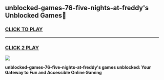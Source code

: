 
## unblocked-games-76-five-nights-at-freddy's Unblocked Games👋
<h3>
<a href="https://news.freeplayer.one?title=unblocked-games-76-five-nights-at-freddy's&ref=16F">CLICK TO PLAY</a></h3>
<hr>

<h3>
<a href="https://news.freeplayer.one?title=unblocked-games-76-five-nights-at-freddy's&ref=16F">CLICK 2 PLAY</a>
  
</h3>

<a href="https://news.freeplayer.one?title=unblocked-games-76-five-nights-at-freddy's&ref=16F/"><img src="https://clearcache.store/games.png"></a>


**unblocked-games-76-five-nights-at-freddy's games unblocked: Your Gateway to Fun and Accessible Online Gaming**
